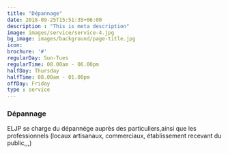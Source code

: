 ```yaml
---
title: "Dépannage"
date: 2018-09-25T15:51:35+06:00
description : "This is meta description"
image: images/service/service-4.jpg
bg_image: images/background/page-title.jpg
icon:
brochure: '#'
regularDay: Sun-Tues
regularTime: 08.00am - 06.00pm
halfDay: Thursday
halfTime: 08.00am - 01.00pm
offDay: Friday
type : service
---
```


### Dépannage


ELJP se charge du dépannége auprès des particuliers,ainsi que les professionnels (locaux artisanaux, commerciaux, établissement recevant du public,,,)
